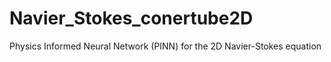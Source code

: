 # Navier_Stokes_conertube2D
Physics Informed Neural Network (PINN) for the 2D Navier-Stokes equation
